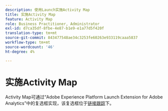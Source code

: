 ```yaml
---
description: 使用Launch实施Activity Map
title: 实施Activity Map
feature: Activity Map
role: Business Practitioner, Administrator
exl-id: d7ca35df-8fbe-4e87-b1e9-e1a77d5f420f
translation-type: tm+mt
source-git-commit: 843477548ae34c3253fe60263e933119caaa5837
workflow-type: tm+mt
source-wordcount: '46'
ht-degree: 4%

---
```


# 实施Activity Map

Activity Map可通过“Adobe Experience Platform Launch Extension for Adobe Analytics”中的复选框实现，该复选框位于[链接跟踪](https://experienceleague.adobe.com/docs/launch/using/extensions-ref/adobe-extension/analytics-extension/overview.html?lang=en#link-tracking)下。